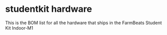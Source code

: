 # studentkit hardware
This is the BOM list for all the hardware that ships in the FarmBeats Student Kit Indoor-M1
